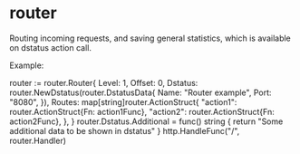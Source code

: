 # router

Routing incoming requests, and saving general statistics, which is available on dstatus action call.

Example:

  router := router.Router{
		Level:  1,
		Offset: 0,
		Dstatus: router.NewDstatus(router.DstatusData{
			Name: "Router example",
			Port: "8080",
		}),
		Routes: map[string]router.ActionStruct{
			"action1": router.ActionStruct{Fn: action1Func},
      "action2": router.ActionStruct{Fn: action2Func},
		},
	}
	router.Dstatus.Additional = func() string {
		return "Some additional data to be shown in dstatus"
	}
	http.HandleFunc("/", router.Handler)
